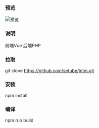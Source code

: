 ### 预览
![预览](https://s2.loli.net/2023/06/09/etFlVK6Mjm2yB4Q.png)
### 说明
前端Vue
后端PHP

### 拉取
git clone https://github.com/setube/jntm.git

### 安装
npm install 

### 编译
npm run build 
